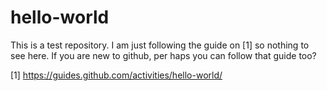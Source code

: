 # hello-world
This is a test repository. I am just following the guide on [1] so nothing to see here. If you are new to github, per haps you can follow that guide too?


[1] https://guides.github.com/activities/hello-world/ 
